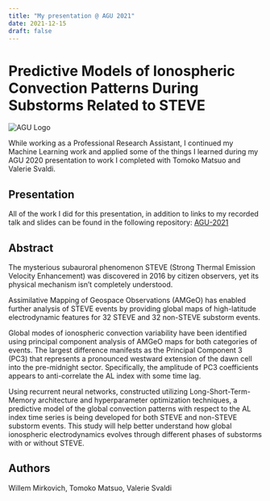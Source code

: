 ```yaml
---
title: "My presentation @ AGU 2021"
date: 2021-12-15
draft: false
---
```


# Predictive Models of Ionospheric Convection Patterns During Substorms Related to STEVE

![AGU Logo](/img/agu-logo.png)

While working as a Professional Research Assistant, I continued my Machine Learning work
and applied some of the things I learned during my AGU 2020 presentation to work I completed with
Tomoko Matsuo and Valerie Svaldi.

## Presentation

All of the work I did for this presentation, in addition to links to my recorded talk and slides 
can be found in the following repository: [AGU-2021](https://github.com/willemmirkovich/AGU-2021)

## Abstract

The mysterious subauroral phenomenon STEVE (Strong Thermal Emission Velocity Enhancement) was discovered in 2016 by citizen observers, yet its physical mechanism isn’t completely understood.

Assimilative Mapping of Geospace Observations (AMGeO) has enabled further analysis of STEVE events by providing global maps of high-latitude electrodynamic features for 32 STEVE and 32 non-STEVE substorm events.

Global modes of ionospheric convection variability have been identified using principal component analysis of AMGeO maps for both categories of events. The largest difference manifests as the Principal Component 3 (PC3) that represents a pronounced westward extension of the dawn cell into the pre-midnight sector. Specifically, the amplitude of PC3 coefficients appears to anti-correlate the AL index with some time lag.

Using recurrent neural networks, constructed utilizing Long-Short-Term-Memory architecture and hyperparameter optimization techniques, a predictive model of the global convection patterns with respect to the AL index time series is being developed for both STEVE and non-STEVE substorm events. This study will help better understand how global ionospheric electrodynamics evolves through different phases of substorms with or without STEVE.

## Authors

Willem Mirkovich, Tomoko Matsuo, Valerie Svaldi